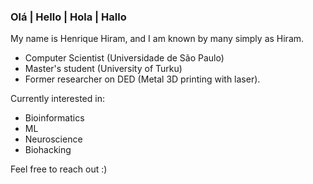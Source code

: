 ### Olá | Hello | Hola | Hallo

My name is Henrique Hiram, and I am known by many simply as Hiram.

- Computer Scientist (Universidade de São Paulo)
- Master's student (University of Turku)
- Former researcher on DED (Metal 3D printing with laser).

Currently interested in:
- Bioinformatics
- ML
- Neuroscience
- Biohacking

Feel free to reach out :)
<!--img width="400px" src="https://github-readme-stats.vercel.app/api/top-langs/?username=henriquenunez&hide=html&layout=compact&theme=buefy" /-->

<!--
**henriquenunez/henriquenunez** is a ✨ _special_ ✨ repository because its `README.md` (this file) appears on your GitHub profile.

Here are some ideas to get you started:

- 🔭 I’m currently working on ...
- 🌱 I’m currently learning ...
- 👯 I’m looking to collaborate on ...
- 🤔 I’m looking for help with ...
- 💬 Ask me about ...
- 📫 How to reach me: ...
- 😄 Pronouns: ...
- ⚡ Fun fact: ...
-->
